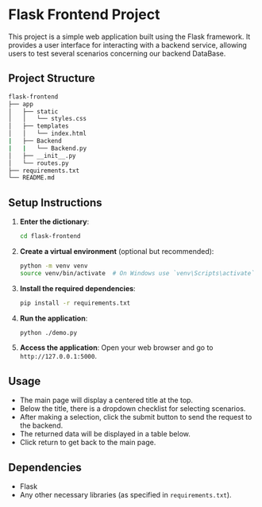 # Flask Frontend Project

This project is a simple web application built using the Flask framework. It provides a user interface for interacting with a backend service, allowing users to test several scenarios concerning our backend DataBase.

## Project Structure

```sh
flask-frontend
├── app
│   ├── static
│   │   └── styles.css
│   ├── templates
│   │   └── index.html
|   ├── Backend
|   |   └── Backend.py
│   ├── __init__.py
│   └── routes.py
├── requirements.txt
└── README.md
```

## Setup Instructions

1. **Enter the dictionary**:

   ```sh
   cd flask-frontend
   ```

2. **Create a virtual environment** (optional but recommended):

   ```sh
   python -m venv venv
   source venv/bin/activate  # On Windows use `venv\Scripts\activate`
   ```

3. **Install the required dependencies**:

   ```sh
   pip install -r requirements.txt
   ```

4. **Run the application**:

   ```sh
   python ./demo.py
   ```

5. **Access the application**:
   Open your web browser and go to `http://127.0.0.1:5000`.

## Usage

- The main page will display a centered title at the top.
- Below the title, there is a dropdown checklist for selecting scenarios.
- After making a selection, click the submit button to send the request to the backend.
- The returned data will be displayed in a table below.
- Click return to get back to the main page.

## Dependencies

- Flask
- Any other necessary libraries (as specified in `requirements.txt`).
